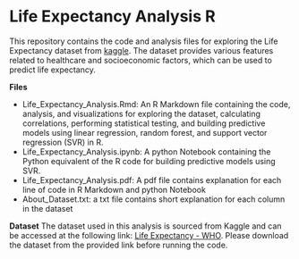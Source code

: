 # Life Expectancy Analysis R
This repository contains the code and analysis files for exploring the Life Expectancy dataset from [kaggle](https://www.kaggle.com/). The dataset provides various features related to healthcare and socioeconomic factors, which can be used to predict life expectancy.

**Files**
* Life_Expectancy_Analysis.Rmd: An R Markdown file containing the code, analysis, and visualizations for exploring the dataset, calculating correlations, performing statistical testing, and building predictive models using linear regression, random forest, and support vector regression (SVR) in R.
* Life_Expectancy_Analysis.ipynb: A python Notebook containing the Python equivalent of the R code for building predictive models using SVR.
* Life_Expectancy_Analysis.pdf: A pdf file contains explanation for each line of code in R Markdown and python Notebook
* About_Dataset.txt: a txt file contains short explanation for each column in the dataset

**Dataset**
The dataset used in this analysis is sourced from Kaggle and can be accessed at the following link: [Life Expectancy - WHO](https://www.kaggle.com/datasets/kumarajarshi/life-expectancy-who). Please download the dataset from the provided link before running the code.
